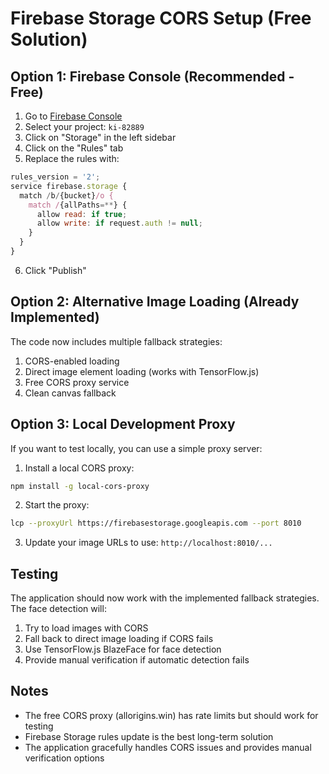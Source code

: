 # Firebase Storage CORS Setup (Free Solution)

## Option 1: Firebase Console (Recommended - Free)

1. Go to [Firebase Console](https://console.firebase.google.com/)
2. Select your project: `ki-82889`
3. Click on "Storage" in the left sidebar
4. Click on the "Rules" tab
5. Replace the rules with:

```javascript
rules_version = '2';
service firebase.storage {
  match /b/{bucket}/o {
    match /{allPaths=**} {
      allow read: if true;
      allow write: if request.auth != null;
    }
  }
}
```

6. Click "Publish"

## Option 2: Alternative Image Loading (Already Implemented)

The code now includes multiple fallback strategies:
1. CORS-enabled loading
2. Direct image element loading (works with TensorFlow.js)
3. Free CORS proxy service
4. Clean canvas fallback

## Option 3: Local Development Proxy

If you want to test locally, you can use a simple proxy server:

1. Install a local CORS proxy:
```bash
npm install -g local-cors-proxy
```

2. Start the proxy:
```bash
lcp --proxyUrl https://firebasestorage.googleapis.com --port 8010
```

3. Update your image URLs to use: `http://localhost:8010/...`

## Testing

The application should now work with the implemented fallback strategies. The face detection will:
1. Try to load images with CORS
2. Fall back to direct image loading if CORS fails
3. Use TensorFlow.js BlazeFace for face detection
4. Provide manual verification if automatic detection fails

## Notes

- The free CORS proxy (allorigins.win) has rate limits but should work for testing
- Firebase Storage rules update is the best long-term solution
- The application gracefully handles CORS issues and provides manual verification options